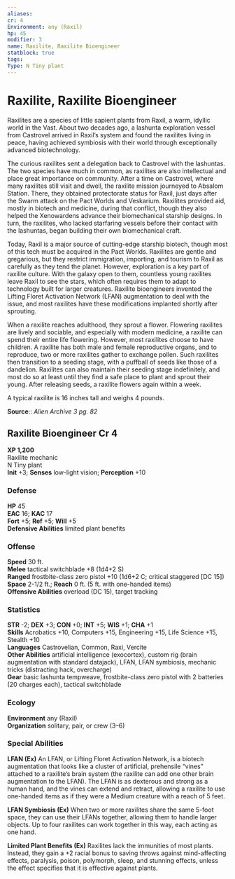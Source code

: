 ```yaml
---
aliases: 
cr: 4
Environment: any (Raxil)  
hp: 45
modifier: 3
name: Raxilite, Raxilite Bioengineer
statblock: true
tags: 
Type: N Tiny plant  
---
```


# Raxilite, Raxilite Bioengineer

Raxilites are a species of little sapient plants from Raxil, a warm, idyllic world in the Vast. About two decades ago, a lashunta exploration vessel from Castrovel arrived in Raxil’s system and found the raxilites living in peace, having achieved symbiosis with their world through exceptionally advanced biotechnology.

The curious raxilites sent a delegation back to Castrovel with the lashuntas. The two species have much in common, as raxilites are also intellectual and place great importance on community. After a time on Castrovel, where many raxilites still visit and dwell, the raxilite mission journeyed to Absalom Station. There, they obtained protectorate status for Raxil, just days after the Swarm attack on the Pact Worlds and Veskarium. Raxilites provided aid, mostly in biotech and medicine, during that conflict, though they also helped the Xenowardens advance their biomechanical starship designs. In turn, the raxilites, who lacked starfaring vessels before their contact with the lashuntas, began building their own biomechanical craft.

Today, Raxil is a major source of cutting-edge starship biotech, though most of this tech must be acquired in the Pact Worlds. Raxilites are gentle and gregarious, but they restrict immigration, importing, and tourism to Raxil as carefully as they tend the planet. However, exploration is a key part of raxilite culture. With the galaxy open to them, countless young raxilites leave Raxil to see the stars, which often requires them to adapt to technology built for larger creatures. Raxilite bioengineers invented the Lifting Floret Activation Network (LFAN) augmentation to deal with the issue, and most raxilites have these modifications implanted shortly after sprouting.

When a raxilite reaches adulthood, they sprout a flower. Flowering raxilites are lively and sociable, and especially with modern medicine, a raxilite can spend their entire life flowering. However, most raxilites choose to have children. A raxilite has both male and female reproductive organs, and to reproduce, two or more raxilites gather to exchange pollen. Such raxilites then transition to a seeding stage, with a puffball of seeds like those of a dandelion. Raxilites can also maintain their seeding stage indefinitely, and most do so at least until they find a safe place to plant and sprout their young. After releasing seeds, a raxilite flowers again within a week.

A typical raxilite is 16 inches tall and weighs 4 pounds.

**Source**:: _Alien Archive 3 pg. 82_

## Raxilite Bioengineer Cr 4

**XP 1,200**  
Raxilite mechanic  
N Tiny plant  
**Init** +3; **Senses** low-light vision; **Perception** +10  

### Defense

**HP** 45  
**EAC** 16; **KAC** 17  
**Fort** +5; **Ref** +5; **Will** +5  
**Defensive Abilities** limited plant benefits  

### Offense

**Speed** 30 ft.  
**Melee** tactical switchblade +8 (1d4+2 S)  
**Ranged** frostbite-class zero pistol +10 (1d6+2 C; critical staggered \[DC 15\])  
**Space** 2-1/2 ft.; **Reach** 0 ft. (5 ft. with one-handed items)  
**Offensive Abilities** overload (DC 15), target tracking

### Statistics

**STR** -2; **DEX** +3; **CON** +0; **INT** +5; **WIS** +1; **CHA** +1  
**Skills** Acrobatics +10, Computers +15, Engineering +15, Life Science +15, Stealth +10  
**Languages** Castrovelian, Common, Raxi, Vercite  
**Other Abilities** artificial intelligence (exocortex), custom rig (brain augmentation with standard datajack), LFAN, LFAN symbiosis, mechanic tricks (distracting hack, overcharge)  
**Gear** basic lashunta tempweave, frostbite-class zero pistol with 2 batteries (20 charges each), tactical switchblade

### Ecology

**Environment** any (Raxil)  
**Organization** solitary, pair, or crew (3–6)

### Special Abilities

**LFAN (Ex)** An LFAN, or Lifting Floret Activation Network, is a biotech augmentation that looks like a cluster of artificial, prehensile “vines” attached to a raxilite’s brain system (the raxilite can add one other brain augmentation to the LFAN). The LFAN is as dexterous and strong as a human hand, and the vines can extend and retract, allowing a raxilite to use one-handed items as if they were a Medium creature with a reach of 5 feet.

**LFAN Symbiosis (Ex)** When two or more raxilites share the same 5-foot space, they can use their LFANs together, allowing them to handle larger objects. Up to four raxilites can work together in this way, each acting as one hand.

**Limited Plant Benefits (Ex)** Raxilites lack the immunities of most plants. Instead, they gain a +2 racial bonus to saving throws against mind-affecting effects, paralysis, poison, polymorph, sleep, and stunning effects, unless the effect specifies that it is effective against plants.
